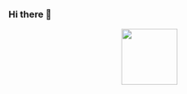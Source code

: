 ### Hi there 👋

<div id="header" align="center">
  <img src="" width="100"/>
</div>






<!-- https://media.giphy.com/media/IEm8kcqLVCctHJ1kWm/giphy.gif
https://media1.tenor.com/m/poKWjBCPZLsAAAAC/cute-cat.gif  -->
